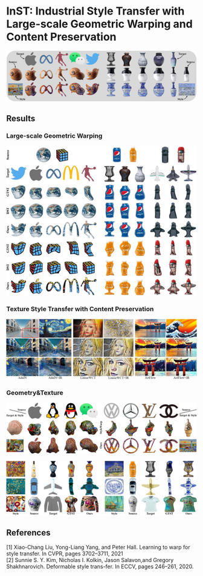 # InST: Industrial Style Transfer with Large-scale Geometric Warping and Content Preservation
<!-- **Industrial Style Transfer with Large-scale Geometric Shape** -->

<p align='center'>
 <img alt='First Row' src='figs/first.jpg'>
</p>

## Results
### Large-scale Geometric Warping
<p align='center'>
 <img alt='Large-scale Warping Examples' src='figs/warp.jpg'>
</p>

### Texture Style Transfer with Content Preservation
<p align='center'>
 <img alt='Texture Transfer Examples' src='figs/texture.jpg'>
</p>

### Geometry&Texture
<p align='center'>
 <img alt='Shape and Texture Transfer Examples' src='figs/warp_texture.jpg'>
</p
<p align='center'>
 <img alt='Shape and Texture Transfer Examples_2' src='figs/warp_texture2.jpg'>
</p>

## References
[1] Xiao-Chang  Liu,  Yong-Liang  Yang,  and  Peter  Hall.  Learning to warp for style transfer.   In CVPR, pages 3702–3711, 2021  
[2] Sunnie S. Y. Kim, Nicholas I. Kolkin, Jason Salavon,and Gregory Shakhnarovich.  Deformable style trans-fer.   In ECCV, pages 246–261,  2020. 